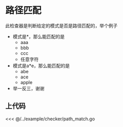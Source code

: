 # 路径匹配

此检查器是判断给定的模式是否是路径匹配的，举个例子

- 模式是*，那么能匹配的是
  - aaa
  - bbb
  - ccc
  - 任意字符
- 模式是a*e，那么能匹配的是
  - abe
  - ace
  - apple
- 举一反三，谢谢

## 上代码

<<< @/../example/checker/path_match.go
